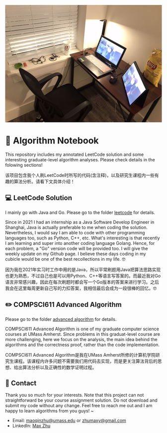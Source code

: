![MIPS](https://github.com/MaxyZhu75/Algorithm-Summary/blob/main/myCubicle.jpg)
# :notebook_with_decorative_cover: Algorithm Notebook
This repository includes my annotated LeetCode solution and some interesting graduate-level algorithm analyses. Please check details in the folowing sections!

该项目包含我个人刷LeetCode时所写的代码(含注释)，以及研究生课程内一些有趣的算法分析。请看下文具体介绍！

## 💻 LeetCode Solution
I mainly go with Java and Go. Please go to the folder [leetcode](https://github.com/MaxyZhu75/Algorithm-Summary/tree/main/leetcode) for details.

Since in 2021 I had an internship as a Java Software Develop Engineer in Shanghai, Java is actually preferable to me when coding the solution. Nevertheless, I would say I am able to code with other programming languages too, such as Python, C++, etc. What's interesting is that recently I am learning and super into another coding language Golang. Hence, for each problem, a "Go" version code will be provided too. I will give the weekly update on my Github page. I believe these days coding in my cubicle would be one of the best recollections in my life. 🤓 

因为我在2021年实习时工作中用的是Java，所以平常刷题用Java把算法思路实现也更为熟悉，不过自己也是可以用Python、C++等语言写答案的。而最近我对Go语言非常感兴趣，因此在每次刷题时都会写一个Go版本的答案来进行学习。之后我会在这里每周更新自己写的力扣答案，我相信最后会成为一段很棒的回忆。🤓
## :pencil2: COMPSCI611 Advanced Algorithm
Please go to the folder [advanced algorithm](https://github.com/MaxyZhu75/Algorithm-Summary/tree/main/advanced%20algorithm) for details.

COMPSCI611 Advanced Algorithm is one of my graduate computer science courses at UMass Amherst. Since problems in this graduat-level course are more challenging, here we focus on the analysis, the main idea behind the algorithms and the correctness proof, rather than the code implementation.

COMPSCI611 Advanced Algorithm是我在UMass Amherst所修的计算机学院研究生课程。该课程内许多问题不需要我们用代码去实现，而是更关注算法背后的思想、给出算法分析以及正确性的数学证明过程。
## :calling: Contact
Thank you so much for your interests. Note that this project can not straightforward be your course assignment solution. Do not download and submit my code without any change. Feel free to reach me out and I am happy to learn algorithms from you guys! ~
* Email: maoqinzhu@umass.edu or zhumaxy@gmail.com
* LinkedIn: [Max Zhu](https://www.linkedin.com/in/maoqin-zhu/)
